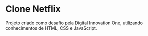 # Clone Netflix #

Projeto criado como desafio pela Digital Innovation One, utilizando conhecimentos de HTML, CSS e JavaScript.

